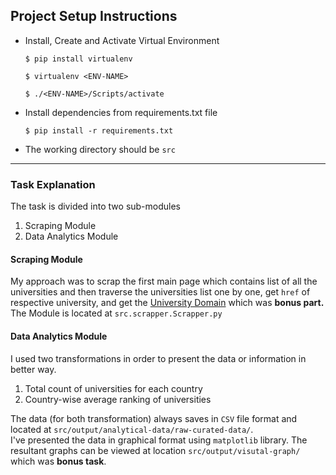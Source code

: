 ## Project Setup Instructions
- Install, Create and Activate Virtual Environment

	`$ pip install virtualenv`
	
	`$ virtualenv <ENV-NAME>`
	
	`$ ./<ENV-NAME>/Scripts/activate`

- Install dependencies from requirements.txt file

	`$ pip install -r requirements.txt`

- The working directory should be `src`

<hr>

### Task Explanation
The task is divided into two sub-modules
1. Scraping Module
2. Data Analytics Module
#### Scraping Module
My approach was to scrap the first main page which contains list of all the universities and then traverse the universities list one by one, get `href` of respective university, and get the <u>University Domain</u> which was <b> bonus part.</b><br>
The Module is located at `src.scrapper.Scrapper.py`
#### Data Analytics Module
I used two transformations in order to present the data or information in better way. <br>
<ol>
<li>Total count of universities for each country</li>
<li>Country-wise average ranking of universities</li>
</ol>

The data (for both transformation) always saves in `CSV` file format and located at `src/output/analytical-data/raw-curated-data/`.<br>
I've presented the data in graphical format using `matplotlib` library. The resultant graphs can be viewed at location `src/output/visutal-graph/` which was <b> bonus task</b>. 
